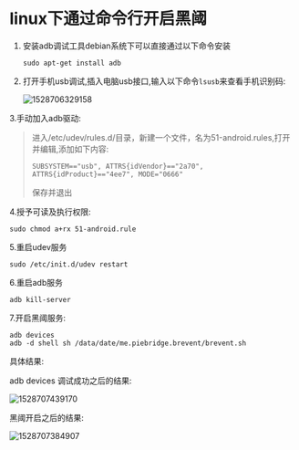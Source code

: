 # linux下通过命令行开启黑阈

1. 安装adb调试工具debian系统下可以直接通过以下命令安装

   ```shell
   sudo apt-get install adb 
   ```

2. 打开手机usb调试,插入电脑usb接口,输入以下命令`lsusb`来查看手机识别码:

   ![1528706329158](/tmp/1528706329158.png)

3.手动加入adb驱动:

> 进入/etc/udev/rules.d/目录，新建一个文件，名为51-android.rules,打开并编辑,添加如下内容:
>
> ```shell
> SUBSYSTEM=="usb", ATTRS{idVendor}=="2a70", ATTRS{idProduct}=="4ee7", MODE="0666"
> ```
>
> 保存并退出

4.授予可读及执行权限:

```shell
sudo chmod a+rx 51-android.rule  
```

5.重启udev服务

```shell
sudo /etc/init.d/udev restart  
```

6.重启adb服务

```shell
adb kill-server 
```

7.开启黑阈服务:

```shell
adb devices
adb -d shell sh /data/date/me.piebridge.brevent/brevent.sh
```

具体结果:

adb devices 调试成功之后的结果:

![1528707439170](/tmp/1528707439170.png)

黑阈开启之后的结果:

![1528707384907](/tmp/1528707384907.png)

